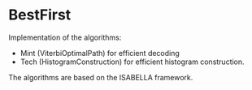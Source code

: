 # BestFirst

Implementation of the algorithms:
 * Mint (ViterbiOptimalPath) for efficient decoding 
 * Tech (HistogramConstruction) for efficient histogram construction. 

The algorithms are based on the ISABELLA framework. 
